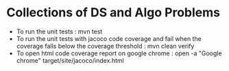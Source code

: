 # Collections of DS and Algo Problems

* To run the unit tests : mvn test
* To run the unit tests with jacoco code coverage and fail when the coverage falls below the coverage threshold  : mvn clean verify
* To open html code coverage report on google chrome : open -a "Google chrome"  target/site/jacoco/index.html